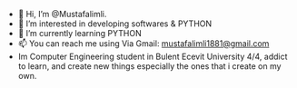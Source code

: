 - 👋 Hi, I’m @Mustafalimli.
- 👀 I’m interested in developing softwares & PYTHON 
- 🌱 I’m currently learning PYTHON 
- 📫 You can reach me using Via Gmail: mustafalimli1881@gmail.com
-  Im Computer Engineering student in Bulent Ecevit University 4/4, addict to learn, and create new things especially the ones that i create on my own.

